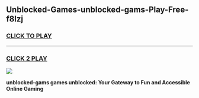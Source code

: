 
## Unblocked-Games-unblocked-gams-Play-Free-f8lzj
<h3>
<a href="https://premium76.site?title=unblocked-gams&ref=12A">CLICK TO PLAY</a></h3>
<hr>

<h3>
<a href="https://premium76.site?title=unblocked-gams&ref=12A">CLICK 2 PLAY</a>
  
</h3>

<a href="https://premium76.site?title=unblocked-gams&ref=12A"><img src="https://clearcache.store/games.png"></a>


**unblocked-gams games unblocked: Your Gateway to Fun and Accessible Online Gaming**
